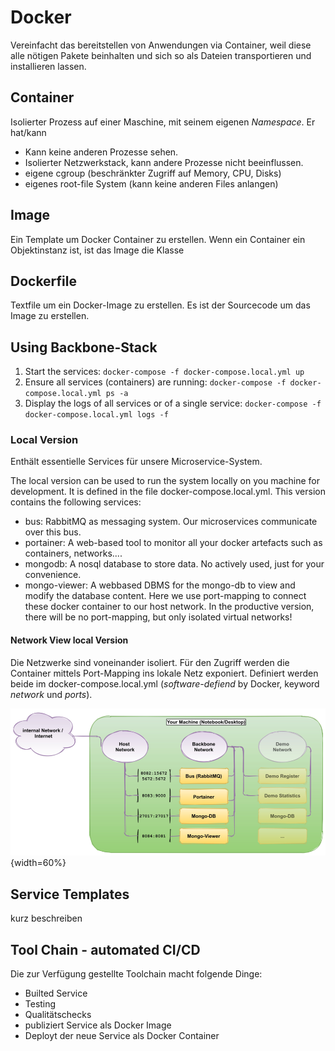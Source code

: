# Docker

Vereinfacht das bereitstellen von Anwendungen via Container, weil diese alle nötigen Pakete
beinhalten und sich so als Dateien transportieren und installieren lassen.

## Container

Isolierter Prozess auf einer Maschine, mit seinem eigenen *Namespace*. Er hat/kann

* Kann keine anderen Prozesse sehen.
* Isolierter Netzwerkstack, kann andere Prozesse nicht beeinflussen.
* eigene cgroup (beschränkter Zugriff auf Memory, CPU, Disks)
* eigenes root-file System (kann keine anderen Files anlangen)

## Image

Ein Template um Docker Container zu erstellen. Wenn ein Container ein Objektinstanz ist, ist das
Image die Klasse

## Dockerfile

Textfile um ein Docker-Image zu erstellen. Es ist der Sourcecode um das Image zu erstellen.

## Using Backbone-Stack

1. Start the services:
   `docker-compose -f docker-compose.local.yml up`
2. Ensure all services (containers) are running:
   `docker-compose -f docker-compose.local.yml ps -a`
3. Display the logs of all services or of a single service:
   `docker-compose -f docker-compose.local.yml logs -f`

### Local Version

Enthält essentielle Services für unsere Microservice-System.

The local version can be used to run the system locally on you machine for development. It is
defined in the file docker-compose.local.yml. This version contains the following services:

- bus: RabbitMQ as messaging system. Our microservices communicate over this bus.
- portainer: A web-based tool to monitor all your docker artefacts such as containers, networks....
- mongodb: A nosql database to store data. No actively used, just for your convenience.
- mongo-viewer: A webbased DBMS for the mongo-db to view and modify the database content. Here we
  use port-mapping to connect these docker container to our host network. In the productive version,
  there will be no port-mapping, but only isolated virtual networks!

#### Network View local Version

Die Netzwerke sind voneinander isoliert. Für den Zugriff werden die Container mittels Port-Mapping
ins lokale Netz exponiert. Definiert werden beide im docker-compose.local.yml (*software-defiend* by
Docker, keyword *network* und *ports*).

![Netzwerkübersicht Lokale Version](images/localnetwork.png){width=60%}

## Service Templates

kurz beschreiben

## Tool Chain - automated CI/CD

Die zur Verfügung gestellte Toolchain macht folgende Dinge:

* Builted Service
* Testing
* Qualitätschecks
* publiziert Service als Docker Image
* Deployt der neue Service als Docker Container
